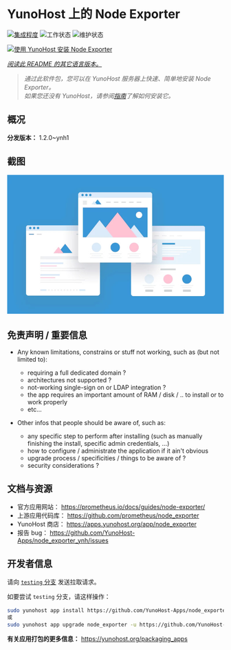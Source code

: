 <!--
注意：此 README 由 <https://github.com/YunoHost/apps/tree/master/tools/readme_generator> 自动生成
请勿手动编辑。
-->

# YunoHost 上的 Node Exporter

[![集成程度](https://apps.yunohost.org/badge/integration/node_exporter)](https://ci-apps.yunohost.org/ci/apps/node_exporter/)
![工作状态](https://apps.yunohost.org/badge/state/node_exporter)
![维护状态](https://apps.yunohost.org/badge/maintained/node_exporter)

[![使用 YunoHost 安装 Node Exporter](https://install-app.yunohost.org/install-with-yunohost.svg)](https://install-app.yunohost.org/?app=node_exporter)

*[阅读此 README 的其它语言版本。](./ALL_README.md)*

> *通过此软件包，您可以在 YunoHost 服务器上快速、简单地安装 Node Exporter。*  
> *如果您还没有 YunoHost，请参阅[指南](https://yunohost.org/install)了解如何安装它。*

## 概况



**分发版本：** 1.2.0~ynh1

## 截图

![Node Exporter 的截图](./doc/screenshots/example.jpg)

## 免责声明 / 重要信息

* Any known limitations, constrains or stuff not working, such as (but not limited to):
    * requiring a full dedicated domain ?
    * architectures not supported ?
    * not-working single-sign on or LDAP integration ?
    * the app requires an important amount of RAM / disk / .. to install or to work properly
    * etc...

* Other infos that people should be aware of, such as:
    * any specific step to perform after installing (such as manually finishing the install, specific admin credentials, ...)
    * how to configure / administrate the application if it ain't obvious
    * upgrade process / specificities / things to be aware of ?
    * security considerations ?

## 文档与资源

- 官方应用网站： <https://prometheus.io/docs/guides/node-exporter/>
- 上游应用代码库： <https://github.com/prometheus/node_exporter>
- YunoHost 商店： <https://apps.yunohost.org/app/node_exporter>
- 报告 bug： <https://github.com/YunoHost-Apps/node_exporter_ynh/issues>

## 开发者信息

请向 [`testing` 分支](https://github.com/YunoHost-Apps/node_exporter_ynh/tree/testing) 发送拉取请求。

如要尝试 `testing` 分支，请这样操作：

```bash
sudo yunohost app install https://github.com/YunoHost-Apps/node_exporter_ynh/tree/testing --debug
或
sudo yunohost app upgrade node_exporter -u https://github.com/YunoHost-Apps/node_exporter_ynh/tree/testing --debug
```

**有关应用打包的更多信息：** <https://yunohost.org/packaging_apps>
